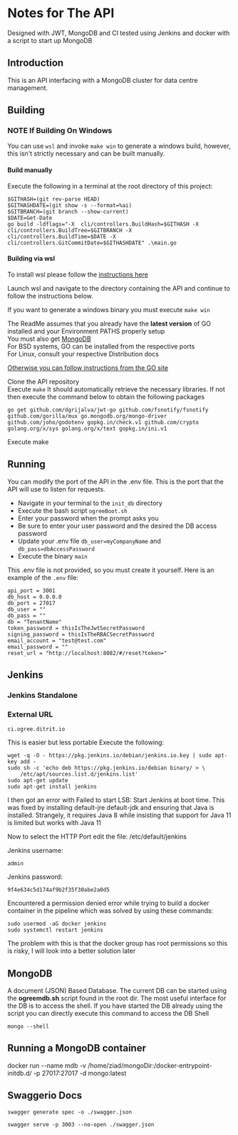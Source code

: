 # Notes for The API
Designed with JWT, MongoDB and CI tested using Jenkins and docker with a
script to start up MongoDB


Introduction
------------
This is an API interfacing with a MongoDB cluster for data centre management.


Building
------------
  ### NOTE If Building On Windows
  You can use ```wsl``` and invoke ```make win``` to generate a windows build, however, this isn't strictly necessary and can be built manually.

  #### Build manually
  Execute the following in a terminal at the root directory of this project:
  ```
  $GITHASH=(git rev-parse HEAD)
  $GITHASHDATE=(git show -s --format=%ai)
  $GITBRANCH=(git branch --show-current)
  $DATE=Get-Date
  go build -ldflags="-X  cli/controllers.BuildHash=$GITHASH -X cli/controllers.BuildTree=$GITBRANCH -X cli/controllers.BuildTime=$DATE -X cli/controllers.GitCommitDate=$GITHASHDATE" .\main.go
  ```

  #### Building via wsl

  To install wsl please follow the [instructions here](https://learn.microsoft.com/en-us/windows/wsl/install)
  
  Launch wsl and navigate to the directory containing the API and continue to follow the instructions below. 

  If you want to generate a windows binary you must execute ```make win```

The ReadMe assumes that you already have the **latest version** of GO installed and your Environment PATHS properly setup  
You must also get [MongoDB](https://docs.mongodb.com/manual/installation/)  
For BSD systems, GO can be installed from the respective ports  
For Linux, consult your respective Distribution docs  

[Otherwise you can follow instructions from the GO site](https://golang.org/doc/install)  
   
  Clone the API repository  
  Execute ```make``` It should automatically retrieve the necessary libraries. If not then execute the command below to obtain the following packages
  ```
  go get github.com/dgrijalva/jwt-go github.com/fsnotify/fsnotify github.com/gorilla/mux go.mongodb.org/mongo-driver github.com/joho/godotenv gopkg.in/check.v1 github.com/crypto golang.org/x/sys golang.org/x/text gopkg.in/ini.v1  
  ```  

   Execute make


Running
-------------
You can modify the port of the API in the .env file. This is the port that the API will use to listen for requests.
 - Navigate in your terminal to the ```init_db``` directory  
 - Execute the bash script ```ogreeBoot.sh```
 - Enter your password when the prompt asks you
 - Be sure to enter your user password and the desired the DB access password
 - Update your .env file ```db_user=myCompanyName``` and ```db_pass=dbAccessPassword```
 - Execute the binary ```main```

This .env file is not provided, so you must create it yourself. Here is an example of the ```.env``` file:
```
api_port = 3001
db_host = 0.0.0.0
db_port = 27017
db_user = ""
db_pass = ""
db = "TenantName"
token_password = thisIsTheJwtSecretPassword
signing_password = thisIsTheRBACSecretPassword
email_account = "test@test.com"
email_password = ""
reset_url = "http://localhost:8082/#/reset?token="
``` 

Jenkins
--------------------------

### Jenkins Standalone

### External URL
```
ci.ogree.ditrit.io
```

This is easier but less portable 
Execute the following:
```
wget -q -O - https://pkg.jenkins.io/debian/jenkins.io.key | sudo apt-key add -
sudo sh -c 'echo deb https://pkg.jenkins.io/debian binary/ > \
    /etc/apt/sources.list.d/jenkins.list'
sudo apt-get update
sudo apt-get install jenkins
```

I then got an error with Failed to start LSB: Start Jenkins at boot time.
This was fixed by installing default-jre default-jdk and ensuring that
Java is installed. Strangely, it requires Java 8 while insisting that support
for Java 11 is limited but works with Java 11

Now to select the HTTP Port edit the file: /etc/default/jenkins

Jenkins username: 
```
admin
``` 
Jenkins password: 
```
9f4e634c5d174af9b2f35f30abe2a0d5
```

Encountered a permission denied error while trying to build a docker container in the pipeline which was solved by using these commands:
```
sudo usermod -aG docker jenkins
sudo systemctl restart jenkins
```
The problem with this is that the docker group has root permissions so this is risky, I will look into a better solution later

MongoDB
--------------------------
A document (JSON) Based Database. The current DB can be started using the **ogreemdb.sh** script found in the root dir. The most useful interface for the DB is to access the shell. If you have started the DB already using the script you can directly execute this command to access the DB Shell
```
mongo --shell
```

Running a MongoDB container
--------------------------
docker run --name mdb -v /home/ziad/mongoDir:/docker-entrypoint-initdb.d/ -p 27017:27017 -d mongo:latest

Swaggerio Docs
--------------------------
```
swagger generate spec -o ./swagger.json
```
```
swagger serve -p 3003 --no-open ./swagger.json
```
